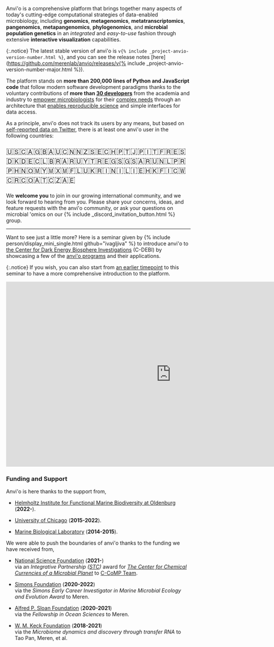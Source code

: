 Anvi'o is a comprehensive platform that brings together many aspects of today's cutting-edge computational strategies of data-enabled microbiology, including **genomics**, **metagenomics**, **metatranscriptomics**, **pangenomics**, **metapangenomics**, **phylogenomics**, and **microbial population genetics** in an *integrated* and *easy-to-use* fashion through extensive **interactive visualization** capabilities.

{:.notice}
The latest stable version of anvi'o is `v{% include _project-anvio-version-number.html %}`, and you can see the release notes [here](https://github.com/merenlab/anvio/releases/v{% include _project-anvio-version-number-major.html %}).

The platform stands on **more than 200,000 lines of Python and JavaScript code** that follow modern software development paradigms thanks to the voluntary contributions of **more than [30 developers](/people)** from the academia and industry to [empower microbiologists](/testimonials/) for their [complex needs](https://github.com/merenlab/anvio/releases) through an architecture that [enables reproducible science](http://merenlab.org/2016/11/21/bacteroides-genome-variants/) and simple interfaces for data access.

As a principle, anvi'o does not track its users by any means, but based on [self-reported data on Twitter](https://twitter.com/merenbey/status/1218364014641786882), there is at least one anvi'o user in the following countries:

<p style="font-size: 16pt">  🇺🇸🇨🇦🇬🇧🇦🇺🇨🇳🇳🇿🇸🇪🇨🇭🇵🇹🇯🇵🇮🇹🇫🇷🇪🇸🇩🇰🇩🇪🇨🇱🇧🇷🇦🇷🇺🇾🇹🇷🇪🇬🇸🇬🇸🇦🇷🇺🇳🇱🇵🇷🇵🇭🇳🇴🇲🇾🇲🇽🇲🇫🇱🇺🇰🇷🇮🇳🇮🇱🇮🇪🇭🇰🇫🇮🇨🇼🇨🇷🇨🇴🇦🇹🇨🇿🇦🇪
</p>

We **welcome you** to join in our growing international community, and we look forward to hearing from you. Please share your concerns, ideas, and feature requests with the anvi'o community, or ask your questions on microbial 'omics on our {% include _discord_invitation_button.html %} group.

<hr />

Want to see just a little more? Here is a seminar given by {% include person/display_mini_single.html github="ivagljiva" %} to introduce anvi'o to [the Center for Dark Energy Biosphere Investigations](https://www.darkenergybiosphere.org/) (C-DEBI) by showcasing a few of the [anvi'o programs](/help/main/) and their applications.

{:.notice}
If you wish, you can also start from [an earlier timepoint](https://youtu.be/P8I6hAq4dkM?si=o5wOVfbbmUzyozi9&t=633) to this seminar to have a more comprehensive introduction to the platform.

<iframe width="900" height="506" src="https://www.youtube-nocookie.com/embed/P8I6hAq4dkM?si=Etp-9sBvDbkuvyWm&amp;start=1152" title="YouTube video player" frameborder="0" allow="accelerometer; autoplay; clipboard-write; encrypted-media; gyroscope; picture-in-picture; web-share" referrerpolicy="strict-origin-when-cross-origin" allowfullscreen></iframe>

### Funding and Support

Anvi'o is here thanks to the support from,

* [Helmholtz Institute for Functional Marine Biodiversity at Oldenburg](https://hifmb.de) (**2022-**).

* [University of Chicago](https://uchicago.edu) (**2015-2022**).

* [Marine Biological Laboratory](https://mbl.edu) (**2014-2015**).

We were able to push the boundaries of anvi'o thanks to the funding we have received from,

* [National Science Foundation](https://nsf.gov/) (**2021-**)<br> via an _Integrative Partnership ([STC](https://new.nsf.gov/funding/opportunities/science-technology-centers-integrative))_ award for _[The Center for Chemical Currencies of a Microbial Planet](https://ccomp-stc.org/)_ to [C-CoMP Team](https://ccomp-stc.org/about/c-comp-team/).

* [Simons Foundation](https://www.simonsfoundation.org/) (**2020-2022**)<br> via the _Simons Early Career Investigator in Marine Microbial Ecology and Evolution Award_ to Meren.

* [Alfred P. Sloan Foundation](https://sloan.org/) (**2020-2021**)<br> via the _Fellowship in Ocean Sciences_ to Meren.

* [W. M. Keck Foundation](http://www.wmkeck.org/) (**2018-2021**)<br> via the _Microbiome dynamics and discovery through transfer RNA_ to Tao Pan, Meren, et al.
